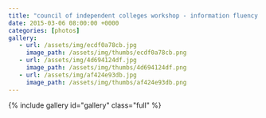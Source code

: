 ```yaml
---
title: "council of independent colleges workshop - information fluency in the disciplines"
date: 2015-03-06 08:00:00 +0000
categories: [photos]
gallery:
   - url: /assets/img/ecdf0a78cb.jpg
     image_path: /assets/img/thumbs/ecdf0a78cb.png
   - url: /assets/img/4d694124df.jpg
     image_path: /assets/img/thumbs/4d694124df.png
   - url: /assets/img/af424e93db.jpg
     image_path: /assets/img/thumbs/af424e93db.png
---
```

{% include gallery id="gallery" class="full" %}